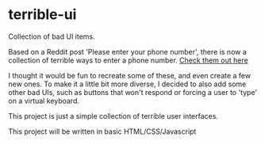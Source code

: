 # terrible-ui
Collection of bad UI items. 

Based on a Reddit post 'Please enter your phone number', there is now a collection of terrible ways to enter a phone number. 
[Check them out here](https://imgur.com/a/4f3XB)

I thought it would be fun to recreate some of these, and even create a few new ones. 
To make it a little bit more diverse, I decided to also add some other bad UIs, such as buttons that won't respond or forcing a user to 'type' on a virtual keyboard. 

This project is just a simple collection of terrible user interfaces. 

This project will be written in basic HTML/CSS/Javascript
